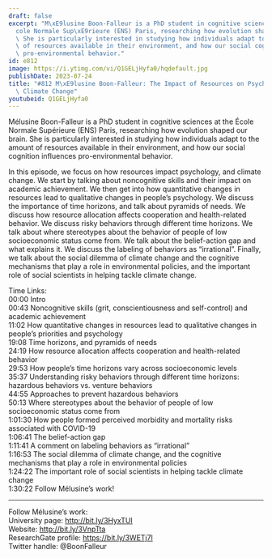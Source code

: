 ```yaml
---
draft: false
excerpt: "M\xE9lusine Boon-Falleur is a PhD student in cognitive sciences at the \xC9\
  cole Normale Sup\xE9rieure (ENS) Paris, researching how evolution shaped our brain.\
  \ She is particularly interested in studying how individuals adapt to the amount\
  \ of resources available in their environment, and how our social cognition influences\
  \ pro-environmental behavior."
id: e812
image: https://i.ytimg.com/vi/Q1GELjHyfa0/hqdefault.jpg
publishDate: 2023-07-24
title: "#812 M\xE9lusine Boon-Falleur: The Impact of Resources on Psychology, and\
  \ Climate Change"
youtubeid: Q1GELjHyfa0
---
```

Mélusine Boon-Falleur is a PhD student in cognitive sciences at the École Normale Supérieure (ENS) Paris, researching how evolution shaped our brain. She is particularly interested in studying how individuals adapt to the amount of resources available in their environment, and how our social cognition influences pro-environmental behavior.

In this episode, we focus on how resources impact psychology, and climate change. We start by talking about noncognitive skills and their impact on academic achievement. We then get into how quantitative changes in resources lead to qualitative changes in people’s psychology. We discuss the importance of time horizons, and talk about pyramids of needs. We discuss how resource allocation affects cooperation and health-related behavior. We discuss risky behaviors through different time horizons. We talk about where stereotypes about the behavior of people of low socioeconomic status come from. We talk about the belief-action gap and what explains it. We discuss the labeling of behaviors as “irrational”. Finally, we talk about the social dilemma of climate change and the cognitive mechanisms that play a role in environmental policies, and the important role of social scientists in helping tackle climate change.

Time Links:  
00:00 Intro  
00:43  Noncognitive skills (grit, conscientiousness and self-control) and academic achievement  
11:02  How quantitative changes in resources lead to qualitative changes in people’s priorities and psychology  
19:08  Time horizons, and pyramids of needs  
24:19  How resource allocation affects cooperation and health-related behavior  
29:53  How people’s time horizons vary across socioeconomic levels  
35:37  Understanding risky behaviors through different time horizons: hazardous behaviors vs. venture behaviors   
44:55  Approaches to prevent hazardous behaviors  
50:13  Where stereotypes about the behavior of people of low socioeconomic status come from  
1:01:30  How people formed perceived morbidity and mortality risks associated with COVID-19  
1:06:41  The belief-action gap  
1:11:41  A comment on labeling behaviors as “irrational”  
1:16:53  The social dilemma of climate change, and the cognitive mechanisms that play a role in environmental policies  
1:24:22  The important role of social scientists in helping tackle climate change  
1:30:22  Follow Mélusine’s work!

---

Follow Mélusine’s work:  
University page: http://bit.ly/3HyxTUI  
Website: http://bit.ly/3VnpTta  
ResearchGate profile: https://bit.ly/3WETj7l  
Twitter handle: @BoonFalleur
